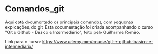 # Comandos_git

Aqui está documentado os principais comandos, com pequenas explicações, do git. Esta documentação foi criada acompanhando o curso "Git e Github - Básico e Intermediário", feito pelo Guilherme Romão.

Link para o curso: https://www.udemy.com/course/git-e-github-basico-e-intermediario/

